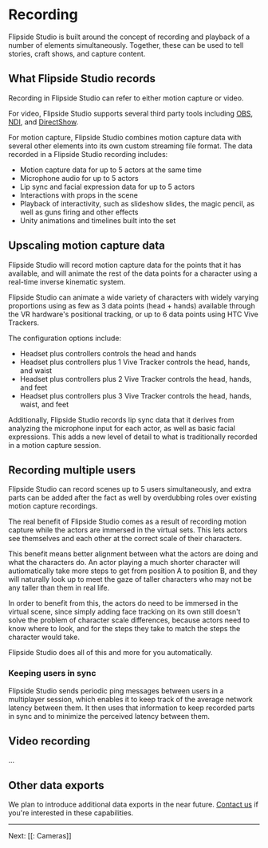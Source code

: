 # Recording

Flipside Studio is built around the concept of recording and playback of a number of elements simultaneously. Together, these can be used to tell stories, craft shows, and capture content.

## What Flipside Studio records

Recording in Flipside Studio can refer to either motion capture or video.

For video, Flipside Studio supports several third party tools including [OBS](https://obsproject.com), [NDI](https://obsproject.com), and [DirectShow](https://docs.microsoft.com/en-us/windows/win32/directshow/introduction-to-directshow).

For motion capture, Flipside Studio combines motion capture data with several other elements into its own custom streaming file format. The data recorded in a Flipside Studio recording includes:

* Motion capture data for up to 5 actors at the same time
* Microphone audio for up to 5 actors
* Lip sync and facial expression data for up to 5 actors
* Interactions with props in the scene
* Playback of interactivity, such as slideshow slides, the magic pencil, as well as guns firing and other effects
* Unity animations and timelines built into the set

## Upscaling motion capture data

Flipside Studio will record motion capture data for the points that it has available, and will animate the rest of the data points for a character using a real-time inverse kinematic system.

Flipside Studio can animate a wide variety of characters with widely varying proportions using as few as 3 data points (head + hands) available through the VR hardware's positional tracking, or up to 6 data points using HTC Vive Trackers.

The configuration options include:

* Headset plus controllers controls the head and hands
* Headset plus controllers plus 1 Vive Tracker controls the head, hands, and waist
* Headset plus controllers plus 2 Vive Tracker controls the head, hands, and feet
* Headset plus controllers plus 3 Vive Tracker controls the head, hands, waist, and feet

Additionally, Flipside Studio records lip sync data that it derives from analyzing the microphone input for each actor, as well as basic facial expressions. This adds a new level of detail to what is traditionally recorded in a motion capture session.

## Recording multiple users

Flipside Studio can record scenes up to 5 users simultaneously, and extra parts can be added after the fact as well by overdubbing roles over existing motion capture recordings.

The real benefit of Flipside Studio comes as a result of recording motion capture while the actors are immersed in the virtual sets. This lets actors see themselves and each other at the correct scale of their characters.

This benefit means better alignment between what the actors are doing and what the characters do. An actor playing a much shorter character will autiomatically take more steps to get from position A to position B, and they will naturally look up to meet the gaze of taller characters who may not be any taller than them in real life.

In order to benefit from this, the actors do need to be immersed in the virtual scene, since simply adding face tracking on its own still doesn't solve the problem of character scale differences, because actors need to know where to look, and for the steps they take to match the steps the character would take.

Flipside Studio does all of this and more for you automatically.

### Keeping users in sync

Flipside Studio sends periodic ping messages between users in a multiplayer session, which enables it to keep track of the average network latency between them. It then uses that information to keep recorded parts in sync and to minimize the perceived latency between them.

## Video recording

...

## Other data exports

We plan to introduce additional data exports in the near future. [Contact us](/contact) if you're interested in these capabilities.

---

Next: [[: Cameras]]
